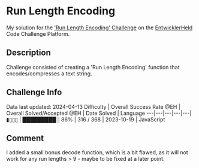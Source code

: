 # Run Length Encoding

My solution for the ['Run Length Encoding' Challenge](https://platform.entwicklerheld.de/challenge/run-length-encoding?technology=JavaScript) on the [EntwicklerHeld](https://platform.entwicklerheld.de/) Code Challenge Platform.

## Description
Challenge consisted of creating a 'Run Length Encoding' function that encodes/compresses a text string.

## Challenge Info
Data last updated: 2024-04-13
Difficulty | Overall Success Rate @EH | Overall Solved/Accepted @EH | Date Solved | Language
---|---|---|---|---|
▮▯▯▯ | █████████░ 86% | 316 / 368 | 2023-10-19 | JavaScript

## Comment
I added a small bonus decode function, which is a bit flawed, as it will not work for any run lengths > 9 - maybe to be fixed at a later point.